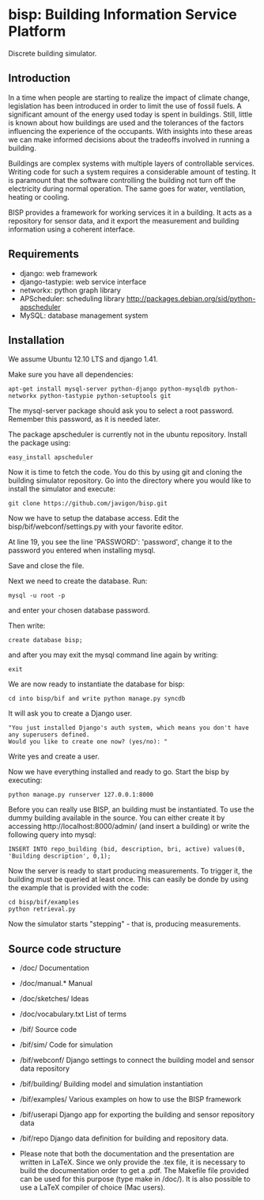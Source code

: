 bisp: Building Information Service Platform
===========================================

Discrete building simulator.

Introduction
-----------
In a time when people are starting to realize the impact of climate change, legislation has been introduced in order to limit the use of fossil fuels. A significant amount of the energy used today is spent in buildings. Still, little is known about how buildings are used and the tolerances of the factors influencing the experience of the occupants. With insights into these areas we can make informed decisions about the tradeoffs involved in running a building.

Buildings are complex systems with multiple layers of controllable services. Writing code for such a system requires a considerable amount of testing. It is paramount that the software controlling the building not turn off the electricity during normal operation. The same goes for water, ventilation, heating or cooling.

BISP provides a framework for working services it in a building. It acts as a repository for sensor data, and it export the measurement and building information using a coherent interface. 

Requirements
------------

* django: web framework
* django-tastypie: web service interface
* networkx: python graph library
* APScheduler: scheduling library http://packages.debian.org/sid/python-apscheduler
* MySQL: database management system

Installation
------------
We assume Ubuntu 12.10 LTS and django 1.41.

Make sure you have all dependencies:

	apt-get install mysql-server python-django python-mysqldb python-networkx python-tastypie python-setuptools git

The mysql-server package should ask you to select a root password. Remember this password, as it is needed later.

The package apscheduler is currently not in the ubuntu repository. Install the package using:

	easy_install apscheduler

Now it is time to fetch the code. You do this by using git and cloning the building simulator repository. Go into the directory where you would like to install the simulator and execute:

	git clone https://github.com/javigon/bisp.git

Now we have to setup the database access. Edit the bisp/bif/webconf/settings.py with your favorite editor.

At line 19, you see the line 'PASSWORD': 'password', change it to the password you entered when installing mysql.

Save and close the file.

Next we need to create the database. Run:

	mysql -u root -p

and enter your chosen database password.

Then write:

	create database bisp;

and after you may exit the mysql command line again by writing:

	exit

We are now ready to instantiate the database for bisp:

	cd into bisp/bif and write python manage.py syncdb

It will ask you to create a Django user.

	"You just installed Django's auth system, which means you don't have any superusers defined.
	Would you like to create one now? (yes/no): "

Write yes and create a user.

Now we have everything installed and ready to go. Start the bisp by executing:

	python manage.py runserver 127.0.0.1:8000

Before you can really use BISP, an building must be instantiated. To use the dummy building available in the source. You can either create it by accessing http://localhost:8000/admin/ (and insert a building) or write the following query into mysql:

	INSERT INTO repo_building (bid, description, bri, active) values(0, 'Building description', 0,1);


Now the server is ready to start producing measurements. To trigger it, the building must be queried at least once. This can easily be donde by using the example that is provided with the code:

	cd bisp/bif/examples
	python retrieval.py
	
Now the simulator starts "stepping" - that is, producing measurements.


Source code structure
---------------------

* /doc/                Documentation
* /doc/manual.*        Manual
* /doc/sketches/       Ideas
* /doc/vocabulary.txt  List of terms
* /bif/                Source code
* /bif/sim/            Code for simulation
* /bif/webconf/        Django settings to connect the building model and sensor data repository
* /bif/building/       Building model and simulation instantiation
* /bif/examples/       Various examples on how to use the BISP framework
* /bif/userapi         Django app for exporting the building and sensor repository data
* /bif/repo            Django data definition for building and repository data.

* Please note that both the documentation and the presentation are written in LaTeX. Since we only provide the .tex file, it is necessary to build the documentation order to get a .pdf. The Makefile file provided can be used for this purpose (type make in /doc/). It is also possible to use a LaTeX compiler of choice (Mac users).

